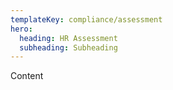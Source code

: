 ```yaml
---
templateKey: compliance/assessment
hero:
  heading: HR Assessment
  subheading: Subheading
---
```

Content
